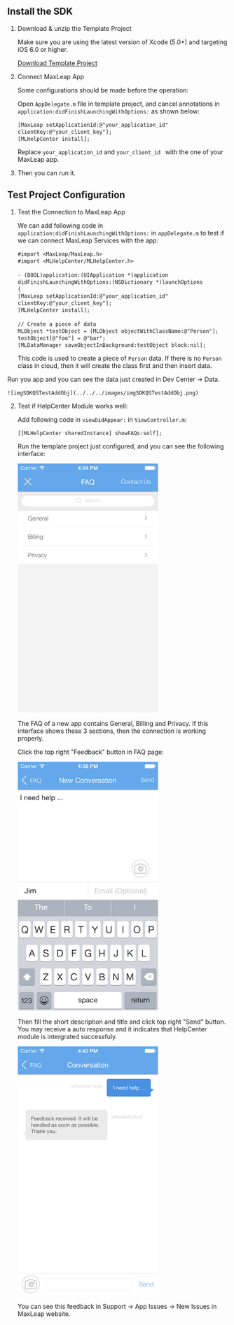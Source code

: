 
## Install the SDK

1. Download & unzip the Template Project

	Make sure you are using the latest version of Xcode (5.0+) and targeting iOS 6.0 or higher.

    <a class="download-sdk" href="https://raw.githubusercontent.com/LeapAppServices/LAS-SDK-Release/master/iOS/v1.5.0/LASStarterProject.zip">Download Template Project</a>

2. Connect MaxLeap App

	Some configurations should be made before the operation:
	
	Open `AppDelegate.m` file in template project, and cancel annotations in `application:didFinishLaunchingWithOptions:` as shown below:
    
    ```objc
    [MaxLeap setApplicationId:@"your_application_id" clientKey:@"your_client_key"];
    [MLHelpCenter install];
    ```
    
    Replace `your_application_id` and `your_client_id ` with the one of your MaxLeap app.
    
3. Then you can run it.
    
    
## Test Project Configuration

1. Test the Connection to MaxLeap App

	We can add following code in `application:didFinishLaunchingWithOptions:` in `appDelegate.m` to test if we can connect MaxLeap Services with the app:


	```objc
	#import <MaxLeap/MaxLeap.h>
	#import <MLHelpCenter/MLHelpCenter.h>
	
	- (BOOL)application:(UIApplication *)application 	didFinishLaunchingWithOptions:(NSDictionary *)launchOptions
	{
	[MaxLeap setApplicationId:@"your_application_id" 	clientKey:@"your_client_key"];
	[MLHelpCenter install];
	
	// Create a piece of data
	MLObject *testObject = [MLObject objectWithClassName:@"Person"];
	testObject[@"foo"] = @"bar";
	[MLDataManager saveObjectInBackground:testObject block:nil];
	```

	This code is used to create a piece of `Person` data. If there is no `Person` class in cloud, then it will create the class first and then insert data. 

Run you app and you can see the data just created in Dev Center -> Data.
	
	![imgSDKQSTestAddObj](../../../images/imgSDKQSTestAddObj.png)

2. Test if HelpCenter Module works well: 
	
	Add following code in `viewDidAppear:` in `ViewController.m`:
	
	```
	[[MLHelpCenter sharedInstance] showFAQs:self];
	```
	
	Run the template project just configured, and you can see the following interface:
	
	![ios_faq_view](../../../images/ios_faq_view.png)
	
	
	The FAQ of a new app contains General, Billing and Privacy. If this interface shows these 3 sections, then the connection is working properly.
	
	Click the top right "Feedback" button in FAQ page:
	
	![ios_new_conversation_view](../../../images/ios_new_conversation_view.png)
	
	Then fill the short description and title and click top right "Send" button. You may receive a auto response and it indicates that HelpCenter module is intergrated successfuly.
	
	![ios_issue_message_view](../../../images/ios_issue_message_view.png)
	
	You can see this feedback in Support -> App Issues -> New Issues in MaxLeap website.
